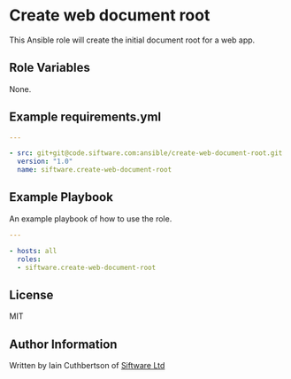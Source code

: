 Create web document root
========================

This Ansible role will create the initial document root for a web app.

Role Variables
--------------

None.

Example requirements.yml
------------------------

```yml
---

- src: git+git@code.siftware.com:ansible/create-web-document-root.git
  version: "1.0"
  name: siftware.create-web-document-root
```

Example Playbook
----------------

An example playbook of how to use the role.

```yaml
---

- hosts: all
  roles:
  - siftware.create-web-document-root
```

License
-------

MIT

Author Information
------------------

Written by Iain Cuthbertson of [Siftware Ltd](http://siftware.com/)
